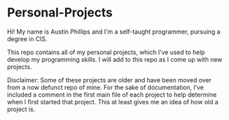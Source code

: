 # Personal-Projects
Hi! My name is Austin Phillips and I'm a self-taught programmer, pursuing a degree in CIS.

This repo contains all of my personal projects, which I've used to help develop my programming skills. I will add to this repo as I come up with new projects.

Disclaimer: Some of these projects are older and have been moved over from a now defunct repo of mine. For the sake of documentation, I've included a comment in the first main file of each project to help determine when I first started that project. This at least gives me an idea of how old a project is.
